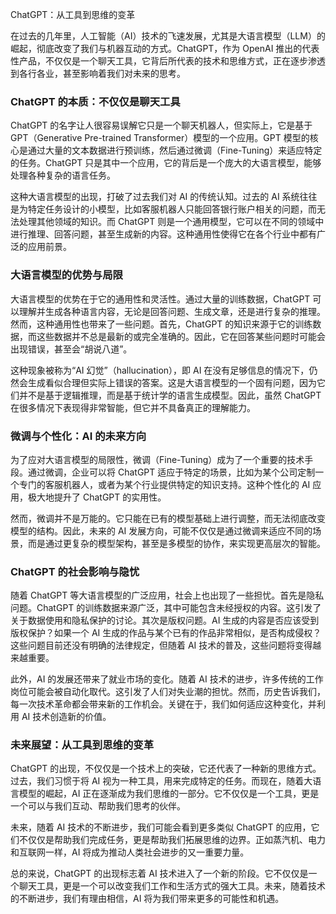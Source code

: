 ChatGPT：从工具到思维的变革

在过去的几年里，人工智能（AI）技术的飞速发展，尤其是大语言模型（LLM）的崛起，彻底改变了我们与机器互动的方式。ChatGPT，作为 OpenAI 推出的代表性产品，不仅仅是一个聊天工具，它背后所代表的技术和思维方式，正在逐步渗透到各行各业，甚至影响着我们对未来的思考。

### ChatGPT 的本质：不仅仅是聊天工具

ChatGPT 的名字让人很容易误解它只是一个聊天机器人，但实际上，它是基于 GPT（Generative Pre-trained Transformer）模型的一个应用。GPT 模型的核心是通过大量的文本数据进行预训练，然后通过微调（Fine-Tuning）来适应特定的任务。ChatGPT 只是其中一个应用，它的背后是一个庞大的大语言模型，能够处理各种复杂的语言任务。

这种大语言模型的出现，打破了过去我们对 AI 的传统认知。过去的 AI 系统往往是为特定任务设计的小模型，比如客服机器人只能回答银行账户相关的问题，而无法处理其他领域的知识。而 ChatGPT 则是一个通用模型，它可以在不同的领域中进行推理、回答问题，甚至生成新的内容。这种通用性使得它在各个行业中都有广泛的应用前景。

### 大语言模型的优势与局限

大语言模型的优势在于它的通用性和灵活性。通过大量的训练数据，ChatGPT 可以理解并生成各种语言内容，无论是回答问题、生成文章，还是进行复杂的推理。然而，这种通用性也带来了一些问题。首先，ChatGPT 的知识来源于它的训练数据，而这些数据并不总是最新的或完全准确的。因此，它在回答某些问题时可能会出现错误，甚至会“胡说八道”。

这种现象被称为“AI 幻觉”（hallucination），即 AI 在没有足够信息的情况下，仍然会生成看似合理但实际上错误的答案。这是大语言模型的一个固有问题，因为它们并不是基于逻辑推理，而是基于统计学的语言生成模型。因此，虽然 ChatGPT 在很多情况下表现得非常智能，但它并不具备真正的理解能力。

### 微调与个性化：AI 的未来方向

为了应对大语言模型的局限性，微调（Fine-Tuning）成为了一个重要的技术手段。通过微调，企业可以将 ChatGPT 适应于特定的场景，比如为某个公司定制一个专门的客服机器人，或者为某个行业提供特定的知识支持。这种个性化的 AI 应用，极大地提升了 ChatGPT 的实用性。

然而，微调并不是万能的。它只能在已有的模型基础上进行调整，而无法彻底改变模型的结构。因此，未来的 AI 发展方向，可能不仅仅是通过微调来适应不同的场景，而是通过更复杂的模型架构，甚至是多模型的协作，来实现更高层次的智能。

### ChatGPT 的社会影响与隐忧

随着 ChatGPT 等大语言模型的广泛应用，社会上也出现了一些担忧。首先是隐私问题。ChatGPT 的训练数据来源广泛，其中可能包含未经授权的内容。这引发了关于数据使用和隐私保护的讨论。其次是版权问题。AI 生成的内容是否应该受到版权保护？如果一个 AI 生成的作品与某个已有的作品非常相似，是否构成侵权？这些问题目前还没有明确的法律规定，但随着 AI 技术的普及，这些问题将变得越来越重要。

此外，AI 的发展还带来了就业市场的变化。随着 AI 技术的进步，许多传统的工作岗位可能会被自动化取代。这引发了人们对失业潮的担忧。然而，历史告诉我们，每一次技术革命都会带来新的工作机会。关键在于，我们如何适应这种变化，并利用 AI 技术创造新的价值。

### 未来展望：从工具到思维的变革

ChatGPT 的出现，不仅仅是一个技术上的突破，它还代表了一种新的思维方式。过去，我们习惯于将 AI 视为一种工具，用来完成特定的任务。而现在，随着大语言模型的崛起，AI 正在逐渐成为我们思维的一部分。它不仅仅是一个工具，更是一个可以与我们互动、帮助我们思考的伙伴。

未来，随着 AI 技术的不断进步，我们可能会看到更多类似 ChatGPT 的应用，它们不仅仅是帮助我们完成任务，更是帮助我们拓展思维的边界。正如蒸汽机、电力和互联网一样，AI 将成为推动人类社会进步的又一重要力量。

总的来说，ChatGPT 的出现标志着 AI 技术进入了一个新的阶段。它不仅仅是一个聊天工具，更是一个可以改变我们工作和生活方式的强大工具。未来，随着技术的不断进步，我们有理由相信，AI 将为我们带来更多的可能性和机遇。
